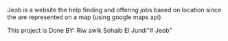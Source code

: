 Jeob is a website the help finding and offering jobs based on location since the are represented on a map (using google maps api)

This project is Done BY:
Riw awik
Sohaib El Jundi"# Jeob" 

